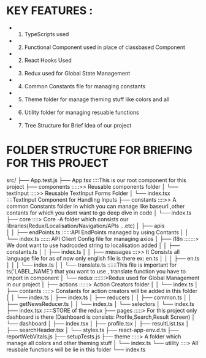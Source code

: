 # KEY FEATURES :

- 1. TypeScripts used
- 2. Functional Component used in place of classbased Component
- 2. React Hooks Used
- 3. Redux used for Global State Management
- 4. Common Constants file for managing constants
- 5. Theme folder for manage theming stuff like colors and all
- 6. Utility folder for managing resuable functions
- 7. Tree Structure for Brief Idea of our project

# FOLDER STRUCTURE FOR BRIEFING FOR THIS PROJECT

src/
├── App.test.js
├── App.tsx ::::This is our root component for this project
├── components :::::>> Reusable components folder
│ └── textInput ::::>> Reusable TextInput Forms Folder
│ └── index.tsx ::::TextInput Component for Handling Inputs
├── constants ::::>> A common Constants folder in which you can manage like baseurl ,other contants for which you dont want to go deep dive in code
│ └── index.ts  
├── core ::::> Core -A folder which consists our libraries(Redux/Localisation/Navigation/APIs ...etc)
│ ├── apis  
│ │ ├── endPoints.ts ::::::API EndPoints managed by using Contants
│ │ └── index.ts :::::: API Client Config file for managing axios
│ ├── i18n :::::::> We dont want to use hadrcoded string to localisation added
│ │ ├── constants.ts
│ │ ├── index.ts
│ │ ├── messages :::>> It Consists all language file for as of now only english file is there ex: en.ts
│ │ │ ├── en.ts
│ │ │ └── index.ts
│ │ └── translate.ts ::::::This file is important for ts('LABEL_NAME') that you want to use , translate function you have to import in component
│ └── redux :::::::>Redux used for Global Management in our project
│ ├── actions ::::::> Action Creators folder
│ │ └── index.ts
│ ├── contants :::::> Constants for action creators will be added in this folder
│ │ └── index.ts
│ ├── index.ts
│ ├── reducers
│ │ ├── common.ts
│ │ ├── getNewsReducer.ts
│ │ └── index.ts
│ └── selectors
│ └── index.ts
├── index.tsx ::::::STORE of the redux
├── pages :::::> For this project only dashboard is there (Dashboard is consists: Profile,Search,Result Screen)
│ └── dashboard
│ ├── index.tsx
│ ├── profile.tsx
│ ├── resultList.tsx
│ ├── searchHeader.tsx
│ └── styles.ts
├── react-app-env.d.ts
├── reportWebVitals.js
├── setupTests.js
├── theme :::::> A folder which manage all colors and other theming stuff
│ └── index.ts
└── utility ::::> All reusbale functions will be lie in this folder
└── index.ts
